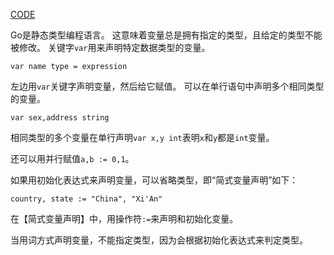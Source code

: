 [CODE](../src/syntax/variable-declaration.go)

Go是静态类型编程语言。
这意味着变量总是拥有指定的类型，且给定的类型不能被修改。
关键字`var`用来声明特定数据类型的变量。

```
var name type = expression
```

左边用`var`关键字声明变量，然后给它赋值。
可以在单行语句中声明多个相同类型的变量。

```
var sex,address string
```

相同类型的多个变量在单行声明`var x,y int`表明`x`和`y`都是`int`变量。

还可以用并行赋值`a,b := 0,1`。

如果用初始化表达式来声明变量，可以省略类型，即“简式变量声明”如下：

```
country, state := "China", "Xi'An"
```

在【简式变量声明】中，用操作符`:=`来声明和初始化变量。

当用词方式声明变量，不能指定类型，因为会根据初始化表达式来判定类型。